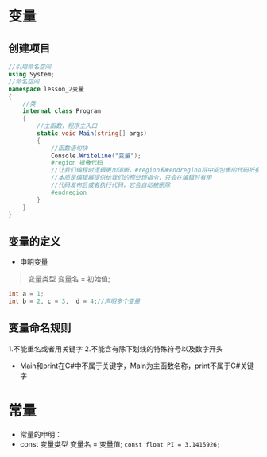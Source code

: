 # 变量
## 创建项目
```cs
//引用命名空间
using System;
//命名空间
namespace lesson_2变量
{
    //类
    internal class Program
    {
        //主函数，程序主入口
        static void Main(string[] args)
        {
            //函数语句块
            Console.WriteLine("变量");
            #region 折叠代码
            //让我们编程时逻辑更加清晰，#region和#endregion将中间包裹的代码折叠
            //本质是编辑器提供给我们的预处理指令，只会在编辑时有用
            //代码发布后或者执行代码，它会自动被删除
            #endregion
        }
    }
}

```

## 变量的定义
- 申明变量
> 变量类型 变量名 = 初始值;
```cs
int a = 1;
int b = 2, c = 3,  d = 4;//声明多个变量
```

## 变量命名规则
1.不能重名或者用关键字
2.不能含有除下划线的特殊符号以及数字开头

- Main和print在C#中不属于关键字，Main为主函数名称，print不属于C#关键字

# 常量
- 常量的申明：
- const 变量类型 变量名 = 变量值;
`const float PI = 3.1415926;`